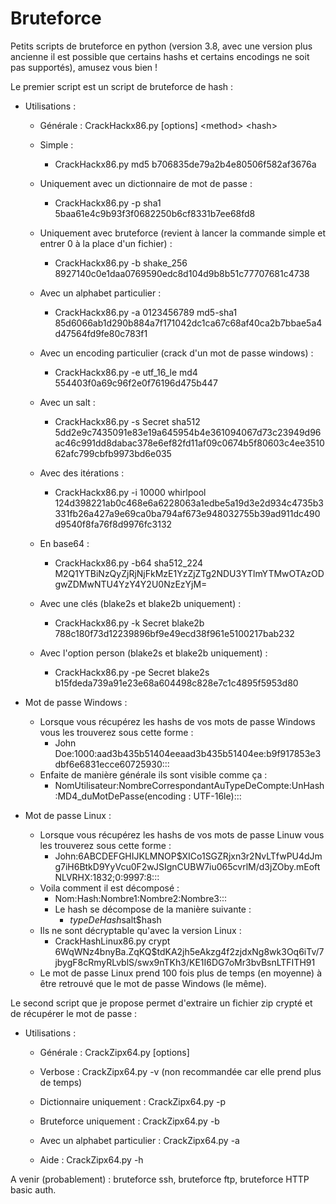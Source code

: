 # Bruteforce
Petits scripts de bruteforce en python (version 3.8, avec une version plus ancienne il est possible que certains hashs et certains encodings ne soit pas supportés), amusez vous bien !

Le premier script est un script de bruteforce de hash :
  - Utilisations :
    - Générale : CrackHackx86.py [options] &lt;method&gt; &lt;hash&gt;
  
    - Simple :
      - CrackHackx86.py md5 b706835de79a2b4e80506f582af3676a
      
    - Uniquement avec un dictionnaire de mot de passe :
      - CrackHackx86.py -p sha1 5baa61e4c9b93f3f0682250b6cf8331b7ee68fd8
      
    - Uniquement avec bruteforce (revient à lancer la commande simple et entrer 0 à la place d'un fichier) :
      - CrackHackx86.py -b shake_256 8927140c0e1daa0769590edc8d104d9b8b51c77707681c4738
      
    - Avec un alphabet particulier :
      - CrackHackx86.py -a 0123456789 md5-sha1 85d6066ab1d290b884a7f171042dc1ca67c68af40ca2b7bbae5a4d47564fd9fe80c783f1
      
    - Avec un encoding particulier (crack d'un mot de passe windows) :
      - CrackHackx86.py -e utf_16_le md4 554403f0a69c96f2e0f76196d475b447
    
    - Avec un salt :
      - CrackHackx86.py -s Secret sha512 5dd2e9c7435091e83e19a645954b4e361094067d73c23949d96ac46c991dd8dabac378e6ef82fd11af09c0674b5f80603c4ee351062afc799cbfb9973bd6e035
      
    - Avec des itérations :
      - CrackHackx86.py -i 10000 whirlpool 124d398221ab0c468e6a6228063a1edbe5a19d3e2d934c4735b3331fb26a427a9e69ca0ba794af673e948032755b39ad911dc490d9540f8fa76f8d9976fc3132

    - En base64 :
      - CrackHackx86.py -b64 sha512_224 M2Q1YTBiNzQyZjRjNjFkMzE1YzZjZTg2NDU3YTlmYTMwOTAzODgwZDMwNTU4YzY4Y2U0NzEzYjM=
      
    - Avec une clés (blake2s et blake2b uniquement) :
      - CrackHackx86.py -k Secret blake2b 788c180f73d12239896bf9e49ecd38f961e5100217bab232
      
    - Avec l'option person (blake2s et blake2b uniquement) :
      - CrackHackx86.py -pe Secret blake2s b15fdeda739a91e23e68a604498c828e7c1c4895f5953d80
      
  - Mot de passe Windows :
    - Lorsque vous récupérez les hashs de vos mots de passe Windows vous les trouverez sous cette forme :
      - John Doe:1000:aad3b435b51404eeaad3b435b51404ee:b9f917853e3dbf6e6831ecce60725930:::
    - Enfaite de manière générale ils sont visible comme ça :
      - NomUtilisateur:NombreCorrespondantAuTypeDeCompte:UnHash:MD4_duMotDePasse(encoding : UTF-16le):::
      
  - Mot de passe Linux :
    - Lorsque vous récupérez les hashs de vos mots de passe Linuw vous les trouverez sous cette forme :
      - John:$6$ABCDEFGHIJKLMNOP$XICo1SGZRjxn3r2NvLTfwPU4dJmg7iH6BtkD9YyVcu0F2wJSIgnCUBW7iu065cvrlM/d3jZOby.mEoftNLVRHX:1832;0:9997:8:::
    - Voila comment il est décomposé :
      - Nom:Hash:Nombre1:Nombre2:Nombre3:::
      - Le hash se décompose de la manière suivante :
        - $typeDeHash$salt$hash
    - Ils ne sont décryptable qu'avec la version Linux :
      - CrackHashLinux86.py crypt $6$WqWNz4bnyBa.ZqKQ$tdKA2jh5eAkzg4f2zjdxNg8wk3Oq6iTv/7jbygF8cRmyRLvblS/swx9nTKh3/KE1I6DG7oMr3bvBsnLTFITH91
    - Le mot de passe Linux prend 100 fois plus de temps (en moyenne) à être retrouvé que le mot de passe Windows (le même).

Le second script que je propose permet d'extraire un fichier zip crypté et de récupérer le mot de passe :
  - Utilisations :
    - Générale : CrackZipx64.py [options]
    
    - Verbose : CrackZipx64.py -v (non recommandée car elle prend plus de temps)
    
    - Dictionnaire uniquement : CrackZipx64.py -p
    
    - Bruteforce uniquement : CrackZipx64.py -b
    
    - Avec un alphabet particulier : CrackZipx64.py -a
    
    - Aide : CrackZipx64.py -h
    
A venir (probablement) : bruteforce ssh, bruteforce ftp, bruteforce HTTP basic auth.
    
    
